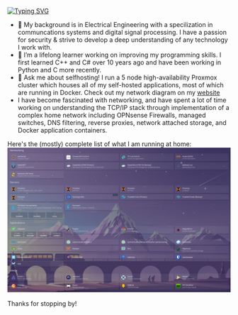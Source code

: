 [![Typing SVG](https://readme-typing-svg.demolab.com/?lines=Hi!+I'm+Robbie)](https://git.io/typing-svg)

- 🔭 My background is in Electrical Engineering with a specilization in communcations systems and digital signal processing. I have a passion for security & strive to develop a deep understanding of any technology I work with.
- 🌱 I’m a lifelong learner working on improving my programming skills. I first learned C++ and C# over 10 years ago and have been working in Python and C more recently.
- 💬 Ask me about selfhosting! I run a 5 node high-availability Proxmox cluster which houses all of my self-hosted applications, most of which are running in Docker. Check out my network diagram on my [website](https://litts.me/homelab)
- I have become fascinated with networking, and have spent a lot of time working on understanding the TCP/IP stack through implementation of a complex home network including OPNsense Firewalls, managed switches, DNS filtering, reverse proxies, network attached storage, and Docker application containers. 

Here's the (mostly) complete list of what I am running at home:
![Homelab](homelab_updated.png)

Thanks for stopping by! 
